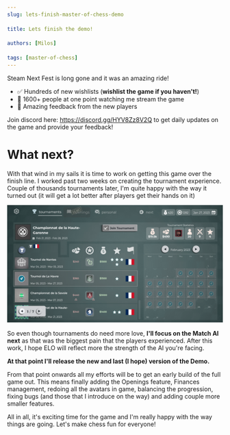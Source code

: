 ```yaml
---
slug: lets-finish-master-of-chess-demo

title: Lets finish the demo!

authors: [Milos]

tags: [master-of-chess]
---
```

Steam Next Fest is long gone and it was an amazing ride!

- ✅ Hundreds of new wishlists (**wishlist the game if you haven't!**) 
- 🎥 1600+ people at one point watching me stream the game 
- 📢 Amazing feedback from the new players

Join discord here: https://discord.gg/HYV8Zz8V2Q to get daily updates on the game and provide your feedback!

# What next?

With that wind in my sails it is time to work on getting this game over the finish line. I worked past two weeks on creating the tournament experience. Couple of thousands tournaments later, I'm quite happy with the way it turned out (it will get a lot better after players get their hands on it) 


![Tournaments](./tournaments.png)

So even though tournaments do need more love, **I'll focus on the Match AI next** as that was the biggest pain that the players experienced. After this work, I hope ELO will reflect more the strength of the AI you're facing. 

**At that point I'll release the new and last (I hope) version of the Demo.**

From that point onwards all my efforts will be to get an early build of the full game out. This means finally adding the Openings feature, Finances management, redoing all the avatars in game, balancing the progression, fixing bugs (and those that I introduce on the way) and adding couple more smaller features.

All in all, it's exciting time for the game and I'm really happy with the way things are going.
Let's make chess fun for everyone!



